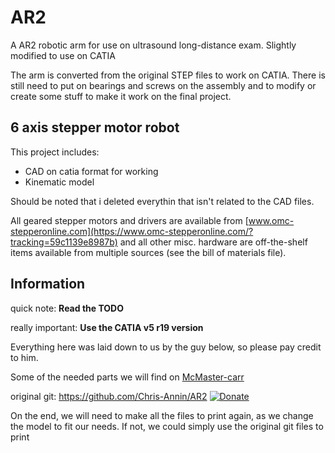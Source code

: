 # AR2

A AR2 robotic arm for use on ultrasound long-distance exam. Slightly modified to use on CATIA

The arm is converted from the original STEP files to work on CATIA. There is still need to put on bearings and screws on the assembly and to modify or create some stuff to make it work on the final project.

## 6 axis stepper motor robot

This project includes:

- CAD on catia format for working
- Kinematic model

Should be noted that i deleted everythin that isn't related to the CAD files.

All geared stepper motors and drivers are available from  [www.omc-stepperonline.com](https://www.omc-stepperonline.com/?tracking=59c1139e8987b) and all other misc. hardware are off-the-shelf items available from multiple sources (see the bill of materials file).

## Information

quick note: **Read the TODO**

really important: **Use the CATIA v5 r19 version** 

Everything here was laid down to us by the guy below, so please pay credit to him.

Some of the needed parts we will find on [McMaster-carr](https://www.mcmaster.com/)

original git: https://github.com/Chris-Annin/AR2 [![Donate](https://img.shields.io/badge/Donate-PayPal-green.svg)](https://www.paypal.me/ChrisAnnin)

On the end, we will need to make all the files to print again, as we change the model to fit our needs. If not, we could simply use the original git files to print
